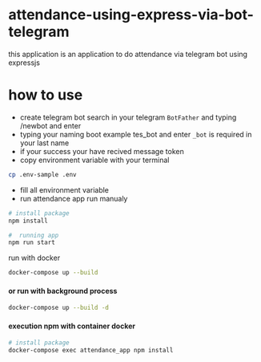 # attendance-using-express-via-bot-telegram
this application is an application to do attendance via telegram bot using expressjs

# how to use
* create telegram bot search in your telegram `BotFather` and typing /newbot and enter
* typing your naming boot example tes_bot and enter `_bot` is required in your last name
* if your success your have recived message token
* copy environment variable with your terminal
```sh
cp .env-sample .env
```
* fill all environment variable
* run attendance app
run manualy 
```sh
# install package
npm install

#  running app
npm run start
```
run with docker
```sh
docker-compose up --build
```

#### or run with background process

```sh
docker-compose up --build -d
```
#### execution npm with container docker
```sh
# install package
docker-compose exec attendance_app npm install
